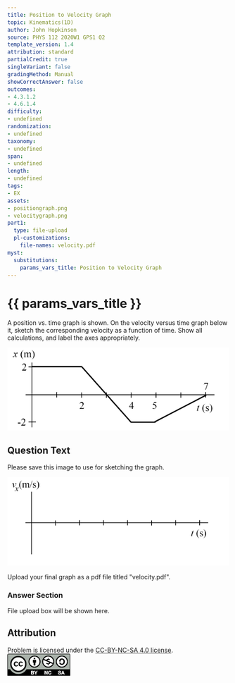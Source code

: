 ```yaml
---
title: Position to Velocity Graph
topic: Kinematics(1D)
author: John Hopkinson
source: PHYS 112 2020W1 GPS1 Q2
template_version: 1.4
attribution: standard
partialCredit: true
singleVariant: false
gradingMethod: Manual
showCorrectAnswer: false
outcomes:
- 4.3.1.2
- 4.6.1.4
difficulty:
- undefined
randomization:
- undefined
taxonomy:
- undefined
span:
- undefined
length:
- undefined
tags:
- EX
assets:
- positiongraph.png
- velocitygraph.png
part1:
  type: file-upload
  pl-customizations:
    file-names: velocity.pdf
myst:
  substitutions:
    params_vars_title: Position to Velocity Graph
---
```

# {{ params_vars_title }}
A position vs. time graph is shown. On the velocity versus time graph below it, sketch the corresponding velocity as a function of time. Show all calculations, and label the axes appropriately.

<img src="positiongraph.png" alt = "This is an image of a position (m) vs. time (s) graph. The y-axis is labelled 'x (m)' and ranges from -2 to 2. The x-axis is labelled 't (s)' and ranges from 0 to 7 seconds, each in 1 second increments. From 0s to 2s, it is a constant 2 metres. From 2s to 4s, there is a downwards linear slope: 2m at 2s, 0m at 3s, and -2m at 4s. From 4s to 5s it is a constant -2m. From 5s to 7s it is a steady upwards linear slope; -2m at 5s and 0m at 7s.">

## Question Text

Please save this image to use for sketching the graph.

<img src="velocitygraph.png" alt = "This image is of an empty velocity vs. time graph. The y-axis is labelled 'v_x (m/s)' while the x-axis is labelled 't (s)'. There are 7 equidistant empty line markings along the x-axis. ">

Upload your final graph as a pdf file titled "velocity.pdf".

### Answer Section

File upload box will be shown here.

## Attribution

Problem is licensed under the [CC-BY-NC-SA 4.0 license](https://creativecommons.org/licenses/by-nc-sa/4.0/).<br> ![The Creative Commons 4.0 license requiring attribution-BY, non-commercial-NC, and share-alike-SA license.](https://raw.githubusercontent.com/firasm/bits/master/by-nc-sa.png)